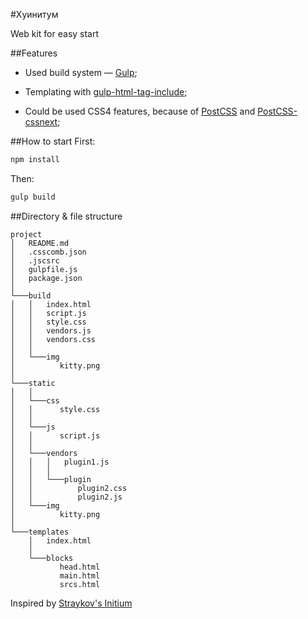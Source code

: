 #Хуинитум

Web kit for easy start

##Features
- Used build system — [Gulp](http://gulpjs.com/);

- Templating with [gulp-html-tag-include](https://www.npmjs.com/package/gulp-html-tag-include);

- Could be used CSS4 features, because of [PostCSS](https://github.com/postcss/postcss) and [PostCSS-cssnext](https://github.com/MoOx/postcss-cssnext);

##How to start
First:
```bash
npm install
```
Then:
```bash
gulp build
```
##Directory & file structure
```
project
│   README.md
│   .csscomb.json
│   .jscsrc
│   gulpfile.js
│   package.json
│
└───build
│   │   index.html
│   │   script.js
│   │   style.css
│   │   vendors.js
│   │   vendors.css
│   │
│   └───img
│          kitty.png
│
└───static
│   │
│   └───css
│   │      style.css
│   │
│   └───js
│   │      script.js
│   │
│   └───vendors
│   │   │   plugin1.js
│   │   │
│   │   └───plugin
│   │          plugin2.css
│   │          plugin2.js
│   └───img
│          kitty.png
│
└───templates
    │   index.html
    │
    └───blocks
           head.html
           main.html
           srcs.html
```

Inspired by [Straykov's Initium](https://github.com/straykov/initium)
